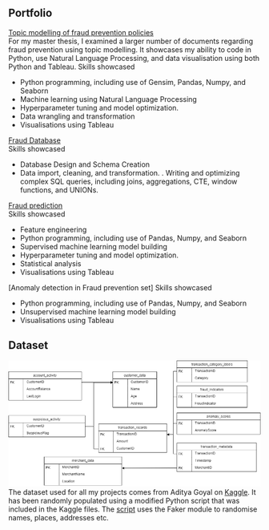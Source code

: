 ## Portfolio

[Topic modelling of fraud prevention policies](./topicmodelling.md) <br>
For my master thesis, I examined a larger number of documents regarding fraud prevention using topic modelling. It showcases my ability to code in Python, use Natural Language Processing, and data visualisation using both Python and Tableau.
Skills showcased
- Python programming, including use of Gensim, Pandas, Numpy, and Seaborn
- Machine learning using Natural Language Processing
- Hyperparameter tuning and model optimization.
- Data wrangling and transformation
- Visualisations using Tableau 

[Fraud Database](./SQL_project.md) <br>
Skills showcased
- Database Design and Schema Creation
- Data import, cleaning, and transformation.
. Writing and optimizing complex SQL queries, including joins, aggregations, CTE, window functions, and UNIONs.

[Fraud prediction](./fraudprediction.md) <br>
Skills showcased
- Feature engineering
- Python programming, including use of Pandas, Numpy, and Seaborn
- Supervised machine learning model building
- Hyperparameter tuning and model optimization.
- Statistical analysis
- Visualisations using Tableau
  
[Anomaly detection in Fraud prevention set]
Skills showcased
- Python programming, including use of Pandas, Numpy, and Seaborn
- Unsupervised machine learning model building
- Visualisations using Tableau

## Dataset 
![Entity Relationship Diagram](erdver2.drawio.png)
The dataset used for all my projects comes from Aditya Goyal on [Kaggle](https://www.kaggle.com/datasets/goyaladi/fraud-detection-dataset/data). 
It has been randomly populated using a modified Python script that was included in the Kaggle files. The [script](creating_random_database) uses the Faker module to randomise names, places, addresses etc.
